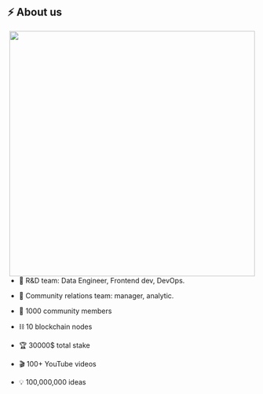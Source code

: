 ## ⚡️ About us


<img align="right" src="https://cdnb.artstation.com/p/assets/images/images/024/858/699/original/pixel-jeff-divoom.gif?1583771904" width="500"/>

  
- 🤖 R&D team: Data Engineer, Frontend dev, DevOps.

- 💬 Сommunity relations team: manager, analytic.

- 👥 1000 community members

- ⛓ 10 blockchain nodes

- 🏆 30000$ total stake

- 🎬 100+ YouTube videos

- 💡 100,000,000 ideas





